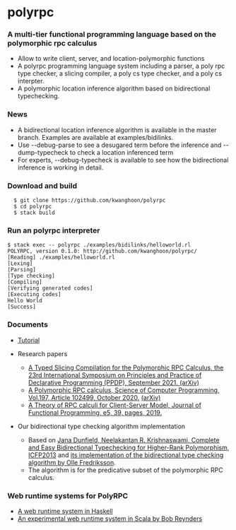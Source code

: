 # polyrpc

### A multi-tier functional programming language based on the polymorphic rpc calculus
 - Allow to write client, server, and location-polymorphic functions
 - A polyrpc programming language system including a parser, a poly rpc type checker, a slicing compiler, a poly cs type checker, and a poly cs interpter.
 - A polymorphic location inference algorithm based on bidirectional typechecking.

### News
 - A bidirectional location inference algorithm is available in the master branch. Examples are available at examples/bidilinks.
 - Use --debug-parse to see a desugared term before the inference and --dump-typecheck to check a location inferenced term
 - For experts, --debug-typecheck is available to see how the bidirectional inference is working in detail. 
 
 
### Download and build
~~~
  $ git clone https://github.com/kwanghoon/polyrpc
  $ cd polyrpc
  $ stack build
~~~ 

### Run an polyrpc interpreter
~~~
$ stack exec -- polyrpc ./examples/bidilinks/helloworld.rl
POLYRPC, version 0.1.0: http://github.com/kwanghoon/polyrpc/
[Reading] ./examples/helloworld.rl
[Lexing]
[Parsing]
[Type checking]
[Compiling]
[Verifying generated codes]
[Executing codes]
Hello World
[Success]
~~~

### Documents
 - [Tutorial](TUTORIAL.md)
 - Research papers
   - [A Typed Slicing Compilation for the Polymorphic RPC Calculus, the 23rd International Symposium on Principles and Practice of Declarative Programming (PPDP), September 2021. (arXiv)](https://arxiv.org/abs/2107.10793)
   - [A Polymorphic RPC calculus, Science of Computer Programming, Vol.197, Article 102499, October 2020.](https://www.sciencedirect.com/science/article/pii/S0167642320301088) [(arXiv)](https://arxiv.org/abs/1910.10988)
   - [A Theory of RPC calculi for Client-Server Model, Journal of Functional Programming, e5, 39, pages, 2019.](https://www.cambridge.org/core/journals/journal-of-functional-programming/article/theory-of-rpc-calculi-for-clientserver-model/15DC9096F78E604ABD5F34A96F277EFE/share/48741a4dab3b936b9b47356fa95d481562050484)
   
 - Our bidirectional type checking algorithm implementation
   - Based on [Jana Dunfield, Neelakantan R. Krishnaswami, Complete and Easy Bidirectional Typechecking for Higher-Rank Polymorphism, ICFP2013](https://arxiv.org/abs/1306.6032)
     and [its implementation of the bidirectional type checking algorithm by Olle Fredriksson](https://semantic-domain.blogspot.com/2013/04/thanks-to-olle-fredriksson.html).
   - The algorithm is for the predicative subset of the polymorphic RPC calculus.

 
### Web runtime systems for PolyRPC
 - [A web runtime system in Haskell](https://github.com/kwanghoon/todomvc)
 - [An experimental web runtime system in Scala by Bob Reynders](https://github.com/tzbob/rrpc)


